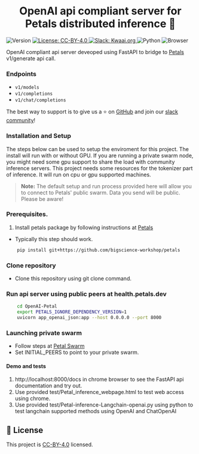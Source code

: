<h1 align="center">OpenAI api compliant server for Petals distributed inference 👋</h1>
<p>
  <img alt="Version" src="https://img.shields.io/badge/version-1.0.0-blue.svg?cacheSeconds=2592000" />
  <a href="https://creativecommons.org/licenses/by/4.0/" target="_blank">
    <img alt="License: CC-BY-4.0" src="https://img.shields.io/badge/License-CC_BY_4.0-lightgrey.svg" />
  <a href="https://kwaaiailab.slack.com" target="_blank">
    <img alt="Slack: Kwaai.org" src="https://img.shields.io/badge/slack-join-green?logo=slack" />
  </a>  
  <img alt="Python" src="https://img.shields.io/badge/python-3.10-blue" />
  <img alt="Browser" src="https://img.shields.io/badge/Browser-chrome-red" />
</p>


OpenAI compliant api server deveoped using FastAPI to bridge to [Petals](https://github.com/bigscience-workshop/petals)
 v1/generate api call.  
### Endpoints
- `v1/models`
- `v1/completions`
- `v1/chat/completions`



The best way to support is to give us a ⭐ on [GitHub](https://github.com/KWAAI-ai-lab/paiassistant) and join our [slack community](https://kwaaiailab.slack.com)!


### Installation and Setup
The steps below can be used to setup the enviroment for this project. The install will run with or without GPU. If you are running a private swarm node, you might need some gpu support to share the load with community inference servers. This project needs some resources for the tokenizer part of inference. It will run on cpu or gpu supported machines.

> **Note:** The default setup and run process provided here will allow you to connect to Petals' public swarm. Data you send will be public. Please be aware!


### Prerequisites.
1. Install petals package by following instructions at [Petals](https://github.com/bigscience-workshop/petals)

- Typically this step should work.
```bash
    pip install git+https://github.com/bigscience-workshop/petals
```
### Clone repository
- Clone this repository using git clone command.

### Run api server using public peers at health.petals.dev
```bash
    cd OpenAI-Petal
    export PETALS_IGNORE_DEPENDENCY_VERSION=1
    uvicorn app_openai_json:app --host 0.0.0.0 --port 8000
```

### Launching private swarm

- Follow steps at [Petal Swarm](https://github.com/bigscience-workshop/petals/wiki/Launch-your-own-swarm)
- Set INITIAL_PEERS  to point to your private swarm.

#### Demo and tests
1. http://localhost:8000/docs in chrome browser to see the FastAPI api documentation and try out.
2. Use provided test/Petal_inference_webpage.html to test web access using chrome.
3. Use provided test/Petal-inference-Langchain-openai.py using python to test langchain supported methods using OpenAI and ChatOpenAI

## 📝 License

This project is [CC-BY-4.0](https://creativecommons.org/licenses/by/4.0/) licensed.

